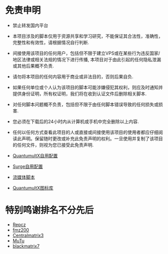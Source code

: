 # 免责申明

* 禁止转发国内平台

* 本项目涉及的脚本仅用于资源共享和学习研究，不能保证其合法性，准确性，完整性和有效性，请根据情况自行判断.

* 间接使用该项目的任何用户，包括但不限于建立VPS或在某些行为违反国家/地区法律或相关法规的情况下进行传播, 本项目对于由此引起的任何隐私泄漏或其他后果概不负责.

* 请勿将本项目的任何内容用于商业或非法目的，否则后果自负.

* 如果任何单位或个人认为该项目的脚本可能涉嫌侵犯其权利，则应及时通知并提供身份证明，所有权证明，我们将在收到认证文件后删除相关脚本.

* 对任何脚本问题概不负责，包括但不限于由任何脚本错误导致的任何损失或损害.

* 您必须在下载后的24小时内从计算机或手机中完全删除以上内容.

* 任何以任何方式查看此项目的人或直接或间接使用该项目的使用者都应仔细阅读此声明。保留随时更改或补充此免责声明的权利。一旦使用并复制了该项目的任何文件，则视为您已接受此免责声明.
* [QuantumultX自用配置](https://raw.githubusercontent.com/Irrucky/Tool/main/QuantumultX/qx.conf)
* [Surge自用配置](https://raw.githubusercontent.com/Irrucky/Tool/main/Surge/Surge.conf)
* [流媒体脚本](https://raw.githubusercontent.com/KOP-XIAO/QuantumultX/master/Scripts/UI-Action.json)
* [QuantumultX图标库](https://raw.githubusercontent.com/fmz200/wool_scripts/main/icons/icons-all.json)
# 特别鸣谢排名不分先后
* [Repcz](https://github.com/Repcz)
* [fmz200](https://github.com/fmz200)
* [Centralmatrix3](https://github.com/centralmatrix3)
* [MuTu](https://github.com/githubdulong)
* [blackmatrix7](https://github.com/blackmatrix7)
